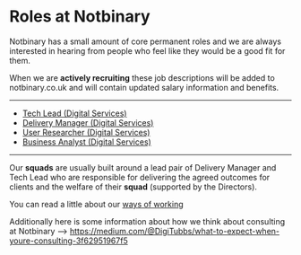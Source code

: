 # Roles at Notbinary


Notbinary has a small amount of core permanent roles and we are always interested in hearing from people who feel like they would be a good fit for them.

When we are **actively recruiting** these job descriptions will be added to notbinary.co.uk and will contain updated salary information and benefits.

---

- [Tech Lead (Digital Services)](https://github.com/notbinary/job-roles/blob/master/principal-engineer.md) 
- [Delivery Manager (Digital Services)](https://github.com/notbinary/job-roles/blob/master/squad-manager.md) 
- [User Researcher (Digital Services)](https://github.com/notbinary/job-roles/blob/master/user-researcher.md) 
- [Business Analyst (Digital Services)](https://github.com/notbinary/job-roles/blob/master/business-analyst.md)

---

Our **squads** are usually built around a lead pair of Delivery Manager and Tech Lead who are responsible for delivering the agreed outcomes for clients and the welfare of their **squad** (supported by the Directors).

You can read a little about our [ways of working](https://github.com/notbinary/ways-of-working/wiki)

Additionally here is some information about how we think about consulting at Notbinary --> https://medium.com/@DigiTubbs/what-to-expect-when-youre-consulting-3f62951967f5
